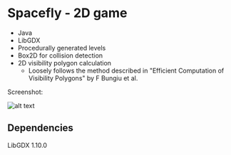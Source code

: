 # Spacefly - 2D game

* Java
* LibGDX
* Procedurally generated levels
* Box2D for collision detection
* 2D visibility polygon calculation
    * Loosely follows the method described in "Efficient Computation of Visibility Polygons" by F Bungiu et al.

Screenshot: 

![alt text](readme_img/spacefly.gif "Screenshot")

## Dependencies

LibGDX 1.10.0